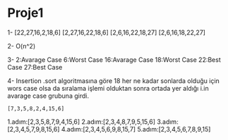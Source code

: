 # Proje1
1- [22,27,16,2,18,6]
   [2,27,16,22,18,6]
   [2,6,16,22,18,27]
   [2,6,16,18,22,27]

2- O(n^2)

3- 2:Avarage Case
   6:Worst Case
   16:Avarage Case
   18:Worst Case
   22:Best Case
   27:Best Case

4- Insertion .sort algoritmasına göre 18 her ne kadar sonlarda olduğu için wors case olsa da sıralama işlemi olduktan sonra ortada yer aldığı i.in avarage case grubuna girdi.

    [7,3,5,8,2,4,15,6]

1.adım:[2,3,5,8,7,9,4,15,6]
2.adım:[2,3,4,8,7,9,5,15,6]
3.adım:[2,3,4,5,7,9,8,15,6]
4.adım:[2,3,4,5,6,9,8,15,7]
5.adım:[2,3,4,5,6,7,8,9,15]

